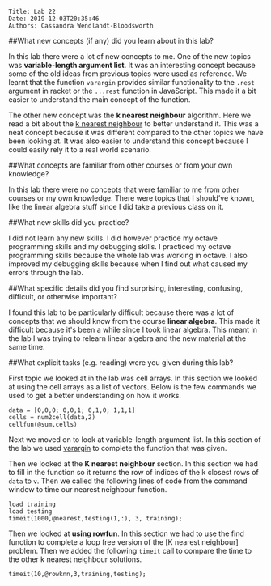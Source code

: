     Title: Lab 22
    Date: 2019-12-03T20:35:46
    Authors: Cassandra Wendlandt-Bloodsworth

##What new concepts (if any) did you learn about in this lab?

In this lab there were a lot of new concepts to me. One of the new topics was **variable-length argument list**. It was an interesting concept because some of the old ideas from previous topics were used as reference. We learnt that the function `varargin` provides similar functionality to the `.rest` argument in racket or the `...rest` function in JavaScript. This made it a bit easier to understand the main concept of the function. 

The other new concept was the **k nearest neighbour** algorithm. Here we read a bit about the [k nearest neighbour](https://en.wikipedia.org/wiki/K-nearest_neighbors_algorithm) to better understand it. This was a neat concept because it was different compared to the other topics we have been looking at. It was also easier to understand this concept because I could easily rely it to a real world scenario.

##What concepts are familiar from other courses or from your own knowledge?
 
In this lab there were no concepts that were familiar to me from other courses or my own knowledge. There were topics that I should’ve known, like the linear algebra stuff since I did take a previous class on it. 

##What new skills did you practice? 

I did not learn any new skills. I did however practice my octave programming skills and my debugging skills. I practiced my octave programming skills because the whole lab was working in octave. I also improved my debugging skills because when I find out what caused my errors through the lab. 

##What specific details did you find surprising, interesting, confusing, difficult, or otherwise important?

I found this lab to be particularly difficult because there was a lot of concepts that we should know from the course **linear algebra**. This made it difficult because it's been a while since I took linear algebra. This meant in the lab I was trying to relearn linear algebra and the new material at the same time. 

##What explicit tasks (e.g. reading) were you given during this lab?

First topic we looked at in the lab was cell arrays. In this section we looked at using the cell arrays as a list of vectors. Below is the few commands we used to get a better understanding on how it works.  

```
data = [0,0,0; 0,0,1; 0,1,0; 1,1,1]
cells = num2cell(data,2)
cellfun(@sum,cells)
```

Next we moved on to look at variable-length argument list. In this section of the lab we used [varargin](https://octave.org/doc/v4.2.0/Variable_002dlength-Argument-Lists.html) to complete the function that was given. 

Then we looked at the **K nearest neighbour** section. In this section we had to fill in the function so it returns the row of indices of the k closest rows of `data` to `v`. Then we called the following lines of code from the command window to time our nearest neighbour function.

```
load training
load testing
timeit(1000,@nearest,testing(1,:), 3, training);
```

Then we looked at **using rowfun**. In this section we had to use the find function to complete a loop free version of the [K nearest neighbour] problem. Then we added the following `timeit` call to compare the time to the other k nearest neighbour solutions.

```
timeit(10,@rowknn,3,training,testing);
```










